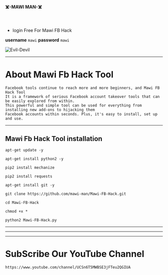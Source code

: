 #### ☠️-MAWI MAN-☠️
　　　　　　　　　　　　　　　


* login Free For Mawi FB Hack
        
**username** `mawi`
**password** `mawi`



![Evil-Devil](https://github.com/evildevill/Devil/blob/master/ascets/Screenshot_2020-08-30-14-16-35.png)

***

# About Mawi Fb Hack Tool

```
Facebook tools continue to reach more and more beginners, and Mawi FB Hack Tool
It is a framework of serious Facebook account takeover tools that can be easily explored from within.
This powerful and simple tool can be used for everything from installing new add-ons to hijacking them
Facebook accounts within seconds. Plus, it's easy to install, set up and use.
```

***



## Mawi Fb Hack Tool installation
```
apt-get update -y
```

```
apt-get install python2 -y
```

```
pip2 install mechanize
```

```
pip2 install requests
```

```
apt-get install git -y
```


```
git clone https://github.com/mawi-man/Mawi-FB-Hack.git
```

```
cd Mawi-FB-Hack
```

```
chmod +x *
```

```
python2 Mawi-FB-Hack.py
```


***
***
***


# SubScribe Our YouTube Channel
```
https://www.youtube.com/channel/UCSn6T5MWBSE3jFTeu2QGIUA
```
